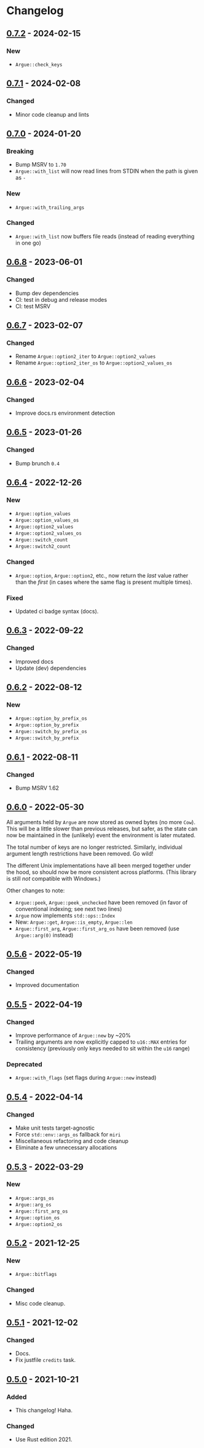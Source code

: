 # Changelog



## [0.7.2](https://github.com/Blobfolio/argyle/releases/tag/v0.7.2) - 2024-02-15

### New

* `Argue::check_keys`



## [0.7.1](https://github.com/Blobfolio/argyle/releases/tag/v0.7.1) - 2024-02-08

### Changed

* Minor code cleanup and lints



## [0.7.0](https://github.com/Blobfolio/argyle/releases/tag/v0.7.0) - 2024-01-20

### Breaking

* Bump MSRV to `1.70`
* `Argue::with_list` will now read lines from STDIN when the path is given as `-`

### New

* `Argue::with_trailing_args`

### Changed

* `Argue::with_list` now buffers file reads (instead of reading everything in one go)



## [0.6.8](https://github.com/Blobfolio/argyle/releases/tag/v0.6.8) - 2023-06-01

### Changed

* Bump dev dependencies
* CI: test in debug and release modes
* CI: test MSRV



## [0.6.7](https://github.com/Blobfolio/argyle/releases/tag/v0.6.7) - 2023-02-07

### Changed

* Rename `Argue::option2_iter` to `Argue::option2_values`
* Rename `Argue::option2_iter_os` to `Argue::option2_values_os`



## [0.6.6](https://github.com/Blobfolio/argyle/releases/tag/v0.6.6) - 2023-02-04

### Changed

* Improve docs.rs environment detection



## [0.6.5](https://github.com/Blobfolio/argyle/releases/tag/v0.6.5) - 2023-01-26

### Changed

* Bump brunch `0.4`



## [0.6.4](https://github.com/Blobfolio/argyle/releases/tag/v0.6.4) - 2022-12-26

### New

* `Argue::option_values`
* `Argue::option_values_os`
* `Argue::option2_values`
* `Argue::option2_values_os`
* `Argue::switch_count`
* `Argue::switch2_count`

### Changed

* `Argue::option`, `Argue::option2`, etc., now return the _last_ value rather than the _first_ (in cases where the same flag is present multiple times).

### Fixed

* Updated ci badge syntax (docs).



## [0.6.3](https://github.com/Blobfolio/argyle/releases/tag/v0.6.3) - 2022-09-22

### Changed

* Improved docs
* Update (dev) dependencies



## [0.6.2](https://github.com/Blobfolio/argyle/releases/tag/v0.6.2) - 2022-08-12

### New

* `Argue::option_by_prefix_os`
* `Argue::option_by_prefix`
* `Argue::switch_by_prefix_os`
* `Argue::switch_by_prefix`



## [0.6.1](https://github.com/Blobfolio/argyle/releases/tag/v0.6.1) - 2022-08-11

### Changed

* Bump MSRV 1.62



## [0.6.0](https://github.com/Blobfolio/argyle/releases/tag/v0.6.0) - 2022-05-30

All arguments held by `Argue` are now stored as owned bytes (no more `Cow`). This will be a little slower than previous releases, but safer, as the state can now be maintained in the (unlikely) event the environment is later mutated.

The total number of keys are no longer restricted. Similarly, individual argument length restrictions have been removed. Go wild!

The different Unix implementations have all been merged together under the hood, so should now be more consistent across platforms. (This library is still _not_ compatible with Windows.)

Other changes to note:

* `Argue::peek`, `Argue::peek_unchecked` have been removed (in favor of conventional indexing; see next two lines)
* `Argue` now implements `std::ops::Index`
* New: `Argue::get`, `Argue::is_empty`, `Argue::len`
* `Argue::first_arg`, `Argue::first_arg_os` have been removed (use `Argue::arg(0)` instead)



## [0.5.6](https://github.com/Blobfolio/argyle/releases/tag/v0.5.6) - 2022-05-19

### Changed

* Improved documentation



## [0.5.5](https://github.com/Blobfolio/argyle/releases/tag/v0.5.5) - 2022-04-19

### Changed

* Improve performance of `Argue::new` by ~20%
* Trailing arguments are now explicitly capped to `u16::MAX` entries for consistency (previously only keys needed to sit within the `u16` range)

### Deprecated

* `Argue::with_flags` (set flags during `Argue::new` instead)



## [0.5.4](https://github.com/Blobfolio/argyle/releases/tag/v0.5.4) - 2022-04-14

### Changed

* Make unit tests target-agnostic
* Force `std::env::args_os` fallback for `miri`
* Miscellaneous refactoring and code cleanup
* Eliminate a few unnecessary allocations



## [0.5.3](https://github.com/Blobfolio/argyle/releases/tag/v0.5.3) - 2022-03-29

### New

* `Argue::args_os`
* `Argue::arg_os`
* `Argue::first_arg_os`
* `Argue::option_os`
* `Argue::option2_os`



## [0.5.2](https://github.com/Blobfolio/argyle/releases/tag/v0.5.2) - 2021-12-25

### New

* `Argue::bitflags`

### Changed

* Misc code cleanup.



## [0.5.1](https://github.com/Blobfolio/argyle/releases/tag/v0.5.1) - 2021-12-02

### Changed

* Docs.
* Fix justfile `credits` task.



## [0.5.0](https://github.com/Blobfolio/argyle/releases/tag/v0.5.0) - 2021-10-21

### Added

* This changelog! Haha.

### Changed

* Use Rust edition 2021.
